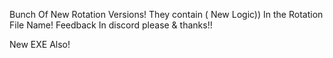 Bunch Of New Rotation Versions! They contain ( New Logic)) In the Rotation File Name! Feedback In discord please & thanks!!

New EXE Also!